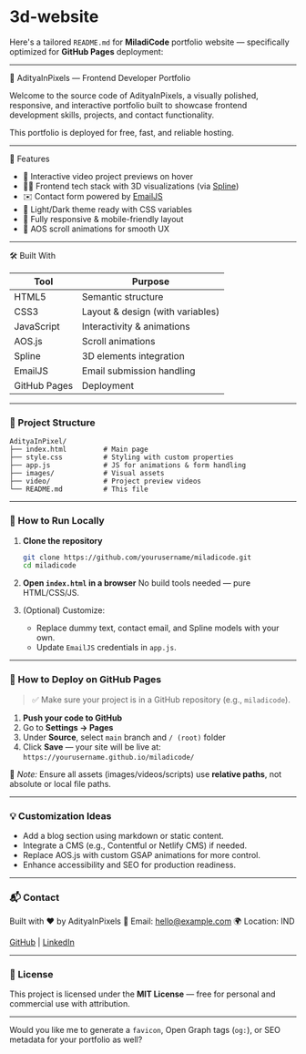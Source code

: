# 3d-website
Here's a tailored `README.md` for **MiladiCode** portfolio website — specifically optimized for **GitHub Pages** deployment:

---

🎨 AdityaInPixels — Frontend Developer Portfolio

Welcome to the source code of AdityaInPixels, a visually polished, responsive, and interactive portfolio built to showcase frontend development skills, projects, and contact functionality.

This portfolio is deployed for free, fast, and reliable hosting.

---
🚀 Features

* 🎥 Interactive video project previews on hover
* 🧑‍💻 Frontend tech stack with 3D visualizations (via [Spline](https://spline.design))
* ✉️ Contact form powered by [EmailJS](https://emailjs.com)
* 🌙 Light/Dark theme ready with CSS variables
* 📱 Fully responsive & mobile-friendly layout
* 🎯 AOS scroll animations for smooth UX

---

🛠️ Built With

| Tool         | Purpose                          |
| ------------ | -------------------------------- |
| HTML5        | Semantic structure               |
| CSS3         | Layout & design (with variables) |
| JavaScript   | Interactivity & animations       |
| AOS.js       | Scroll animations                |
| Spline       | 3D elements integration          |
| EmailJS      | Email submission handling        |
| GitHub Pages | Deployment                       |

---

### 📁 Project Structure

```
AdityaInPixel/
├── index.html         # Main page
├── style.css          # Styling with custom properties
├── app.js             # JS for animations & form handling
├── images/            # Visual assets
├── video/             # Project preview videos
└── README.md          # This file
```

---

### 🧪 How to Run Locally

1. **Clone the repository**

   ```bash
   git clone https://github.com/yourusername/miladicode.git
   cd miladicode
   ```

2. **Open `index.html` in a browser**
   No build tools needed — pure HTML/CSS/JS.

3. (Optional) Customize:

   * Replace dummy text, contact email, and Spline models with your own.
   * Update `EmailJS` credentials in `app.js`.

---

### 🚀 How to Deploy on GitHub Pages

> ✅ Make sure your project is in a GitHub repository (e.g., `miladicode`).

1. **Push your code to GitHub**
2. Go to **Settings → Pages**
3. Under **Source**, select `main` branch and `/ (root)` folder
4. Click **Save** — your site will be live at:
   `https://yourusername.github.io/miladicode/`

📌 *Note:* Ensure all assets (images/videos/scripts) use **relative paths**, not absolute or local file paths.

---

### 💡 Customization Ideas

* Add a blog section using markdown or static content.
* Integrate a CMS (e.g., Contentful or Netlify CMS) if needed.
* Replace AOS.js with custom GSAP animations for more control.
* Enhance accessibility and SEO for production readiness.

---

### 📬 Contact

Built with ❤️ by AdityaInPixels
📧 Email: [hello@example.com](mailto:hello@example.com)
🌍 Location: IND

[GitHub](https://github.com/yourusername) | [LinkedIn](https://linkedin.com/in/yourusername)

---

### 📝 License

This project is licensed under the **MIT License** — free for personal and commercial use with attribution.

---

Would you like me to generate a `favicon`, Open Graph tags (`og:`), or SEO metadata for your portfolio as well?
